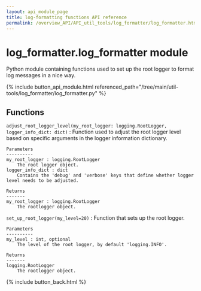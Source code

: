```yaml
---
layout: api_module_page
title: log-formatting functions API reference
permalink: /overview_API/API_util_tools/log_formatter/log_formatter.html
---
```


# log_formatter.log_formatter module

Python module containing functions used to set up the root logger to format log messages in a nice way.

{% include button_api_module.html referenced_path="/tree/main/util-tools/log_formatter/log_formatter.py" %}

## Functions

`adjust_root_logger_level(my_root_logger: logging.RootLogger, logger_info_dict: dict)`
:   Function used to adjust the root logger level based on specific arguments in the logger information dictionary.

    Parameters
    ----------
    my_root_logger : logging.RootLogger
        The root logger object.
    logger_info_dict : dict
        Contains the 'debug' and 'verbose' keys that define whether logger level needs to be adjusted.
    
    Returns
    -------
    my_root_logger : logging.RootLogger
        The rootlogger object.

`set_up_root_logger(my_level=20)`
:   Function that sets up the root logger.

    Parameters
    ----------
    my_level : int, optional
        The level of the root logger, by default 'logging.INFO'.
    
    Returns
    -------
    logging.RootLogger
        The rootlogger object.

{% include button_back.html %}
